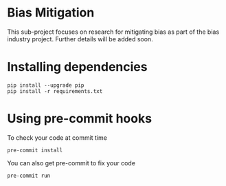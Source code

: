 # Bias Mitigation
This sub-project focuses on research for mitigating bias as part of the bias industry project. Further details will be added soon.

# Installing dependencies
```
pip install --upgrade pip
pip install -r requirements.txt
```

# Using pre-commit hooks
To check your code at commit time
```
pre-commit install
```

You can also get pre-commit to fix your code
```
pre-commit run
```
